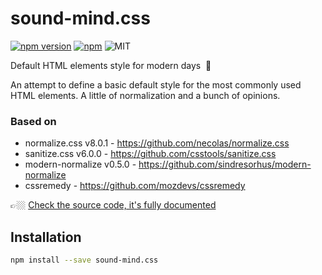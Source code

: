 # sound-mind.css

[![npm version](https://badge.fury.io/js/sound-mind.css.svg)](https://badge.fury.io/css/sound-mind.css) [![npm](https://img.shields.io/npm/dt/sound-mind.css.svg)](https://www.npmjs.org/package/sound-mind.css) ![MIT](https://img.shields.io/dub/l/vibe-d.svg)

Default HTML elements style for modern days  👀

An attempt to define a basic default style for the most commonly used HTML elements. A little of normalization and a bunch of opinions.

### Based on

- normalize.css v8.0.1 - https://github.com/necolas/normalize.css
- sanitize.css v6.0.0 - https://github.com/csstools/sanitize.css
- modern-normalize v0.5.0 - https://github.com/sindresorhus/modern-normalize
- cssremedy - https://github.com/mozdevs/cssremedy

👉🏼 [Check the source code, it's fully documented](https://github.com/zoontek/sound-mind.css/blob/master/sound-mind.scss)

## Installation

```sh
npm install --save sound-mind.css
```
